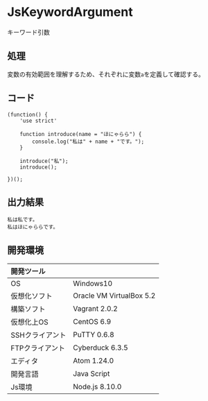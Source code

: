 # JsKeywordArgument
キーワード引数

## 処理
変数の有効範囲を理解するため、それぞれに変数`a`を定義して確認する。

## コード
```
(function() {
    'use strict'

    function introduce(name = "ほにゃらら") {
        console.log("私は" + name + "です。");
    }

    introduce("私");
    introduce();

})();
```

## 出力結果  
```
私は私です。
私はほにゃららです。
```
  
## 開発環境
| 開発ツール |  |
|:-|:-|
| OS | Windows10 |
| 仮想化ソフト | Oracle VM VirtualBox 5.2 |
| 構築ソフト | Vagrant 2.0.2 |
| 仮想化上OS | CentOS 6.9 |
| SSHクライアント | PuTTY 0.6.8 |
| FTPクライアント | Cyberduck 6.3.5 |
| エディタ | Atom 1.24.0 |
| 開発言語 | Java Script |
| Js環境 | Node.js 8.10.0 |
